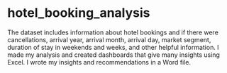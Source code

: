 # hotel_booking_analysis
The dataset includes information about hotel bookings and if there were cancellations, arrival year, arrival month, arrival day, market segment, duration of stay in weekends and weeks, and other helpful information.
I made my analysis and created dashboards that give many insights using Excel. 
I wrote my insights and recommendations in a Word file.
